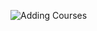 ![Adding Courses](https://gm1.ggpht.com/lF8IdEJ8t-yL2GNrIv21HuNqVrg5mSt84zd1fWdN-K2rDT07VNqWmWHe7USSScylR-MHtugLoYADhmQldbc6UOsyoM0uOmM9CqR2RN1QwTTLNGj3blFDe1jv5cq_9zCg37dSAs0LTye1GgDI-nxgOQu1xa-gvmacHxxIU8g9Ct_LLItsX-5PqtK8rHimCfiJtQ7UhWQZhKL0t4oXFvZmQcuLUSlZ4EoTfgnN86DSoLnB0UK_MKQpHoQ_Fr77Ocp4667pKaWEznGbe3lhzJNq6CI6rdBPej8S-XrY5z0Af9Fy94gMQSRJRUPivWsLfMuRSsYello398Hn1t8mA2II6oH-228RfuAW4LSAmbTlASSU20Phm1MKAGV047QTd_7P6PVBkeDJjEvtYFRcNwjFfk07Bp9iJILfHTHK_xQVxx7UlsuC9M28D1de6ggb6V822sTXKF92t9Ii7yiwhjOcA9f0bYYcPJv-XN7o35HAGECsye2Lc5KzbppzugfeoScgMPsnUuKVYWIkOj0dASshSUe7CrP9Bxn1WNxvpZ7udRJcE6rPsGt57TRRp8JKxxIRdUheEvETd5niYRaLllZSKl2gABJz9B0vL5QK1_mL8fuUr3zyF29WVwXg2b2-ruxojJfEvCtzCz1lD7yvgk_BC0hyTyiKXTc4B__w3GIyKMENxSGfy5LrswSuU5ITQC7LYFdresjQJ1rCASbZ9NMCOxwwszO9qg=w1440-h726-l75-ft)
